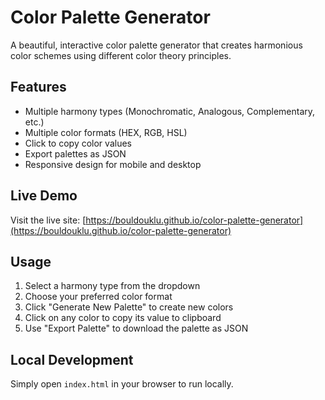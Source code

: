 # Color Palette Generator

A beautiful, interactive color palette generator that creates harmonious color schemes using different color theory principles.

## Features

- Multiple harmony types (Monochromatic, Analogous, Complementary, etc.)
- Multiple color formats (HEX, RGB, HSL)
- Click to copy color values
- Export palettes as JSON
- Responsive design for mobile and desktop

## Live Demo

Visit the live site: [https://bouldouklu.github.io/color-palette-generator](https://bouldouklu.github.io/color-palette-generator)

## Usage

1. Select a harmony type from the dropdown
2. Choose your preferred color format
3. Click "Generate New Palette" to create new colors
4. Click on any color to copy its value to clipboard
5. Use "Export Palette" to download the palette as JSON

## Local Development

Simply open `index.html` in your browser to run locally.